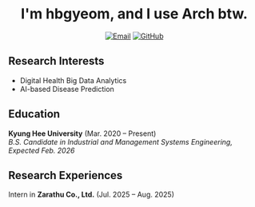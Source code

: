 <div align="center">

# I'm hbgyeom, and I use Arch btw.

[![Email](https://img.shields.io/badge/hbgyeom-D14836?style=flat&logo=gmail&logoColor=white)](mailto:hbgyeom@gmail.com)
[![GitHub](https://img.shields.io/badge/hbgyeom1-181717?style=flat&logo=github&logoColor=white)](https://github.com/hbgyeom1)

</div>

## Research Interests
- Digital Health Big Data Analytics
- AI-based Disease Prediction

## Education
**Kyung Hee University** (Mar. 2020 – Present)<br>
*B.S. Candidate in Industrial and Management Systems Engineering, Expected Feb. 2026*

## Research Experiences
Intern in **Zarathu Co., Ltd.** (Jul. 2025 – Aug. 2025)
